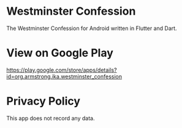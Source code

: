# Westminster Confession

The Westminster Confession for Android written in Flutter and Dart.

# View on Google Play

https://play.google.com/store/apps/details?id=org.armstrong.ika.westminster_confession

# Privacy Policy

This app does not record any data.
